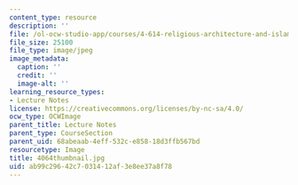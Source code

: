 ```yaml
---
content_type: resource
description: ''
file: /ol-ocw-studio-app/courses/4-614-religious-architecture-and-islamic-cultures-fall-2002/ab99c29642c7031412af3e8ee37a8f78_4064thumbnail.jpg
file_size: 25100
file_type: image/jpeg
image_metadata:
  caption: ''
  credit: ''
  image-alt: ''
learning_resource_types:
- Lecture Notes
license: https://creativecommons.org/licenses/by-nc-sa/4.0/
ocw_type: OCWImage
parent_title: Lecture Notes
parent_type: CourseSection
parent_uid: 68abeaab-4eff-532c-e858-18d3ffb567bd
resourcetype: Image
title: 4064thumbnail.jpg
uid: ab99c296-42c7-0314-12af-3e8ee37a8f78
---
```

